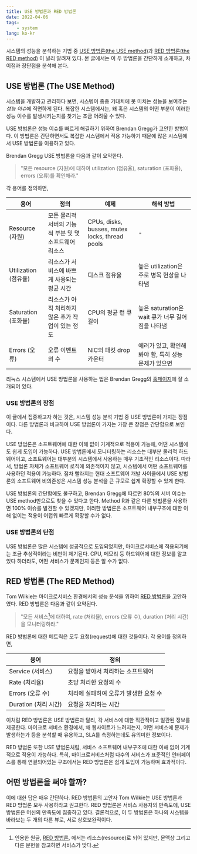 ```yaml
---
title: USE 방법론과 RED 방법론
date: 2022-04-06
tags:
    - system
lang: ko-kr
---
```


시스템의 성능을 분석하는 기법 중 [USE 방법론(the USE method)](https://www.brendangregg.com/usemethod.html)과 [RED 방법론(the RED method)](https://grafana.com/blog/2018/08/02/the-red-method-how-to-instrument-your-services/) 이 널리 알려져 있다.
본 글에서는 이 두 방법론을 간단하게 소개하고, 차이점과 장단점을 분석해 본다.

## USE 방법론 (The USE Method)

시스템을 개발하고 관리하다 보면, 시스템이 종종 기대치에 못 미치는 성능을 보여주는 *성능 이슈*에 직면하게 된다.
복잡한 시스템에서는, 왜 혹은 시스템의 어떤 부분이 이러한 성능 이슈를 발생시키는지를 찾기는 조금 어려울 수 있다.

USE 방법론은 성능 이슈를 빠르게 해결하기 위하여 Brendan Gregg가 고안한 방법이다.
이 방법론은 간단하면서도 복잡한 시스템에서 적용 가능하기 때문에 많은 시스템에서 USE 방법론을 이용하고 있다.

Brendan Gregg USE 방법론을 다음과 같이 요약한다.

> "모든 resource (자원)에 대하여 utilization (점유율), saturation (포화율), errors (오류)를 확인해라."

각 용어를 정의하면,

| 용어                | 정의                                                    | 예제 | 해석 방법 |
|-------------------|-------------------------------------------------------|----| --- |
| Resource (자원)     | 모든 물리적 서버의 기능적 부분 및 몇 소프트웨어 리소스 | CPUs, disks, busses, mutex locks, thread pools   |  - |
| Utilization (점유율) | 리소스가 서비스에 바쁘게 사용되는 평균 시간                              |  디스크 점유율  | 높은 utilization은 주로 병목 현상을 나타냄 |
| Saturation (포화율)  | 리소스가 아직 처리하지 않은 추가 작업이 있는 정도                          | CPU의 평균 런 큐 길이   | 높은 saturation은 wait 큐가 너무 길어짐을 나타냄 |
| Errors (오류)       | 오류 이벤트의 수                                             |  NIC의 패킷 drop 카운터  | 에러가 있고, 확인해 봐야 함, 특히 성능 문제가 있으면 |

리눅스 시스템에서 USE 방법론을 사용하는 법은 Brendan Gregg의 [홈페이지](https://www.brendangregg.com/USEmethod/use-linux.html)에 잘 소개되어 있다.

### USE 방법론의 장점

이 글에서 집중하고자 하는 것은, 시스템 성능 분석 기법 중 USE 방법론이 가지는 장점이다.
다른 방법론과 비교하여 USE 방법론이 가지는 가장 큰 장점은 간단함으로 보인다.

USE 방법론은 소프트웨어에 대한 이해 없이 기계적으로 적용이 가능해, 어떤 시스템에도 쉽게 도입이 가능하다.
USE 방법론에서 모니터링하는 리소스는 대부분 물리적 하드웨어이고, 소프트웨어는 대부분의 시스템에서 사용하는 매우 기초적인 리소스이다.
따라서, 방법론 자체가 소프트웨어 로직에 의존적이지 않고, 시스템에서 어떤 소프트웨어를 사용하던 적용이 가능하다.
점차 빨라지는 현대 소프트웨어 개발 사이클에서 USE 방법론의 소프트웨어 비의존성은 시스템 성능 분석을 큰 규모로 쉽게 확장할 수 있게 한다.

USE 방법론의 간단함에도 불구하고, Brendan Gregg에 따르면 80%의 서버 이슈는 USE method만으로도 찾을 수 있다고 한다.
Method R과 같은 다른 방법론을 사용하면 100% 이슈를 발견할 수 있겠지만, 이러한 방법론은 소프트웨어 내부구조에 대한 이해 없이는 적용이 어렵워 빠르게 확장할 수가 없다.

### USE 방법론의 단점

USE 방법론은 많은 시스템에 성공적으로 도입되었지만, 마이크로서비스에 적용되기에는 조금 추상적이라는 비판이 제기된다.
CPU, 메모리 등 하드웨어에 대한 정보를 알고 있다 하더라도, 어떤 서비스가 문제인지 등은 알 수가 없다.

## RED 방법론 (The RED Method)

Tom Wilkie는 마이크로서비스 환경에서의 성능 분석을 위하여 [RED 방법론](https://grafana.com/blog/2018/08/02/the-red-method-how-to-instrument-your-services/)을 고안하였다.
RED 방법론은 다음과 같이 요약된다.

> "모든 서비스[^1]에 대하여, rate (처리율), errors (오류 수), duration (처리 시간)을 모니터링하라."

RED 방법론에 대한 메트릭은 모두 요청(request)에 대한 것들이다. 각 용어를 정의하면,

| 용어                | 정의                                                    |
|-------------------|-------------------------------------------------------|
| Service (서비스)     | 요청을 받아서 처리하는 소프트웨어  |
| Rate (처리율) |  초당 처리한 요청의 수  |  
| Errors (오류 수)  | 처리에 실패하여 오류가 발생한 요청 수                          |
| Duration (처리 시간)       | 요청을 처리하는 시간                                            |  

이처럼 RED 방법론은 USE 방법론과 달리, 각 서비스에 대한 직관적이고 일관된 정보를 제공한다.
마이크로 서비스 환경에서, 왜 웹사이트가 느려지는지, 어떤 서비스에 문제가 발생하는가 등을 분석할 때 유용하고, SLA를 측정하는데도 유의미한 정보이다.

RED 방법론 또한 USE 방법론처럼, 서비스 소프트웨어 내부구조에 대한 이해 없이 기계적으로 적용이 가능하다.
특히, 마이크로서비스처럼 다수의 서비스가 표준적인 인터페이스를 통해 연결되어있는 구조에서는 RED 방법론은 쉽게 도입이 가능하며 효과적이다.

## 어떤 방법론을 써야 할까?

이에 대한 답은 매우 간단하다.
RED 방법론의 고안자 Tom Wilkie는 USE 방법론과 RED 방법론 모두 사용하라고 권고한다.
RED 방법론은 서비스 사용자의 만족도에, USE 방법론은 머신의 만족도에 집중하고 있다.
결론적으로, 이 두 방법론은 하나의 시스템을 바라보는 두 개의 다른 뷰로, 서로 상호보완적이다.

[^1]: 인용한 원글, [RED 방법론](https://grafana.com/blog/2018/08/02/the-red-method-how-to-instrument-your-services/), 에서는 리소스(resource)로 되어 있지만, 문맥상 그리고 다른 문헌을 참고하면 서비스가 맞다.
